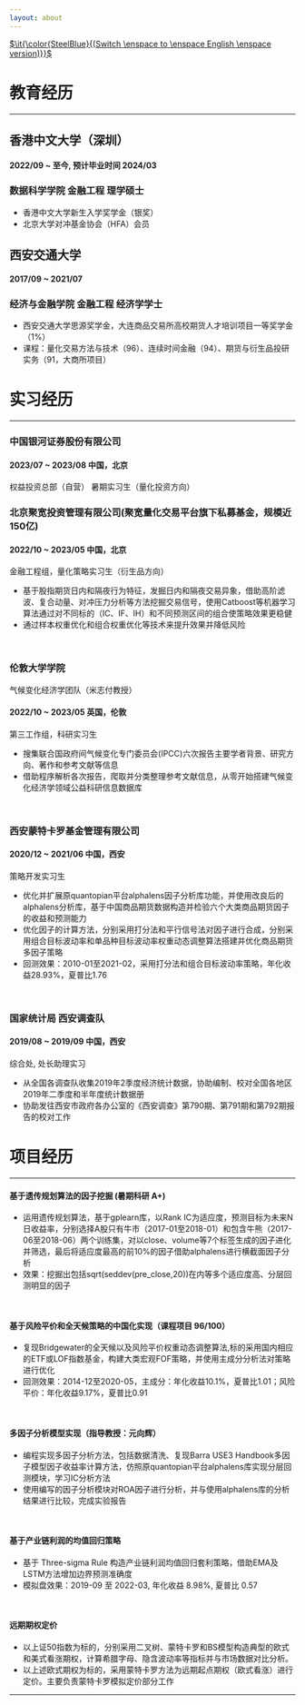 ```yaml
---
layout: about
---
```

[ $\it{\color{SteelBlue}{(Switch \enspace to \enspace English \enspace version)}}$](https://fynnzhou.github.io/MySiteEN/)

# 教育经历

---

## 香港中文大学（深圳）

#### 2022/09 ~ 至今, 预计毕业时间 2024/03

### 数据科学学院 金融工程 理学硕士

* 香港中文大学新生入学奖学金（银奖）
* 北京大学对冲基金协会（HFA）会员

## 西安交通大学

#### 2017/09 ~ 2021/07

### 经济与金融学院 金融工程 经济学学士

* 西安交通大学思源奖学金，大连商品交易所高校期货人才培训项目一等奖学金（1%）
* 课程：量化交易方法与技术（96）、连续时间金融（94）、期货与衍生品投研实务（91，大商所项目）

# 实习经历

---

### 中国银河证券股份有限公司

#### 2023/07 ~ 2023/08    中国，北京

权益投资总部（自营） 暑期实习生（量化投资方向）
<br>

### 北京聚宽投资管理有限公司(聚宽量化交易平台旗下私募基金，规模近150亿)

#### 2022/10 ~ 2023/05    中国，北京

金融工程组，量化策略实习生（衍生品方向）

* 基于股指期货日内和隔夜行为特征，发掘日内和隔夜交易异象，借助高阶滤波、复合动量、对冲压力分析等方法挖掘交易信号，使用Catboost等机器学习算法通过对不同标的（IC、IF、IH）和不同预测区间的组合使策略效果更稳健
* 通过样本权重优化和组合权重优化等技术来提升效果并降低风险
<br>

### 伦敦大学学院

气候变化经济学团队（米志付教授）

#### 2022/10 ~ 2023/05    英国，伦敦

第三工作组，科研实习生

* 搜集联合国政府间气候变化专门委员会(IPCC)六次报告主要学者背景、研究方向、著作和参考文献等信息
* 借助程序解析各次报告，爬取并分类整理参考文献信息，从零开始搭建气候变化经济学领域公益科研信息数据库
<br>

### 西安蒙特卡罗基金管理有限公司

#### 2020/12 ~ 2021/06    中国，西安

策略开发实习生

* 优化并扩展原quantopian平台alphalens因子分析库功能，并使用改良后的alphalens分析库，基于中国商品期货数据构造并检验六个大类商品期货因子的收益和预测能力
* 优化因子的计算方法，分别采用打分法和平行信号法对因子进行合成，分别采用组合目标波动率和单品种目标波动率权重动态调整算法搭建并优化商品期货多因子策略
* 回测效果：2010-01至2021-02，采用打分法和组合目标波动率策略，年化收益28.93%，夏普比1.76
<br>

### 国家统计局 西安调查队

#### 2019/08 ~ 2019/09   中国，西安

综合处, 处长助理实习

* 从全国各调查队收集2019年2季度经济统计数据，协助编制、校对全国各地区2019年二季度和半年度统计数据册
* 协助发往西安市政府各办公室的《西安调查》第790期、第791期和第792期报告的校对工作


# 项目经历

---

#### 基于遗传规划算法的因子挖掘 (暑期科研 A+)

* 运用遗传规划算法，基于gplearn库，以Rank IC为适应度，预测目标为未来N日收益率，分别选择A股只有牛市（2017-01至2018-01）和包含牛熊（2017-06至2018-06）两个训练集，对以close、volume等7个标签生成的因子进化并筛选，最后将适应度最高的前10%的因子借助alphalens进行横截面因子分析
* 效果：挖掘出包括sqrt(seddev(pre_close,20))在内等多个适应度高、分层回测明显的因子
<br>

#### 基于风险平价和全天候策略的中国化实现（课程项目 96/100）

* 复现Bridgewater的全天候以及风险平价权重动态调整算法,标的采用国内相应的ETF或LOF指数基金，构建大类宏观FOF策略，并使用主成分分析法对策略进行优化
* 回测效果：2014-12至2020-05，主成分：年化收益10.1%，夏普比1.01；风险平价：年化收益9.17%，夏普比0.91
<br>

#### 多因子分析模型实现（指导教授：元向辉）

* 编程实现多因子分析方法，包括数据清洗、复现Barra USE3 Handbook多因子模型因子收益率计算方法，仿照原quantopian平台alphalens库实现分层回测模块，学习IC分析方法
* 使用编写的因子分析模块对ROA因子进行分析，并与使用alphalens库的分析结果进行比较，完成实验报告
<br>

#### 基于产业链利润的均值回归策略

* 基于 Three-sigma Rule 构造产业链利润均值回归套利策略，借助EMA及LSTM方法增加边界预测准确度
* 模拟盘效果：2019-09 至 2022-03, 年化收益 8.98%, 夏普比 0.57
<br>

#### 远期期权定价

* 以上证50指数为标的，分别采用二叉树、蒙特卡罗和BS模型构造典型的欧式和美式看涨期权，计算希腊字母、隐含波动率等指标并与市场数据对比分析。
* 以上述欧式期权为标的，采用蒙特卡罗方法为远期起点期权（欧式看涨）进行定价。主要负责蒙特卡罗模拟定价部分工作

---
